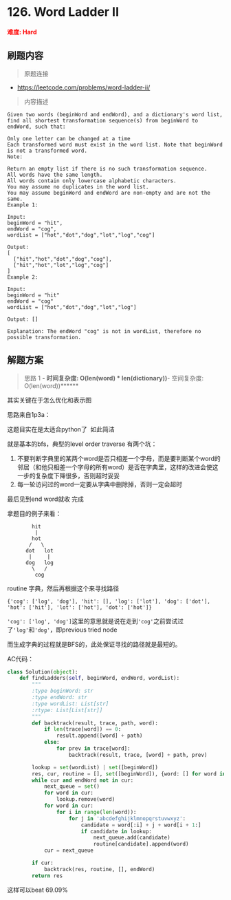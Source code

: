 # 126. Word Ladder II

**<font color=red>难度: Hard</font>**

## 刷题内容

> 原题连接

* https://leetcode.com/problems/word-ladder-ii/

> 内容描述

```
Given two words (beginWord and endWord), and a dictionary's word list, find all shortest transformation sequence(s) from beginWord to endWord, such that:

Only one letter can be changed at a time
Each transformed word must exist in the word list. Note that beginWord is not a transformed word.
Note:

Return an empty list if there is no such transformation sequence.
All words have the same length.
All words contain only lowercase alphabetic characters.
You may assume no duplicates in the word list.
You may assume beginWord and endWord are non-empty and are not the same.
Example 1:

Input:
beginWord = "hit",
endWord = "cog",
wordList = ["hot","dot","dog","lot","log","cog"]

Output:
[
  ["hit","hot","dot","dog","cog"],
  ["hit","hot","lot","log","cog"]
]
Example 2:

Input:
beginWord = "hit"
endWord = "cog"
wordList = ["hot","dot","dog","lot","log"]

Output: []

Explanation: The endWord "cog" is not in wordList, therefore no possible transformation.
```

## 解题方案

> 思路 1
******- 时间复杂度: O(len(word) * len(dictionary))******- 空间复杂度: O(len(word))******

其实关键在于怎么优化和表示图



思路来自1p3a：

这题目实在是太适合python了  如此简洁

就是基本的bfs，典型的level order traverse
有两个坑：

1. 不要判断字典里的某两个word是否只相差一个字母，而是要判断某个word的邻居（和他只相差一个字母的所有word）是否在字典里，这样的改进会使这一步的复杂度下降很多，否则超时妥妥
2. 每一轮访问过的word一定要从字典中删除掉，否则一定会超时

最后见到end word就收
完成



拿题目的例子来看：

```\
		hit
	     |
	    hot
       /   \
      dot   lot
       |     |
      dog   log
        \   /
         cog
```

routine 字典，然后再根据这个来寻找路径


```{'cog': ['log', 'dog'], 'hit': [], 'log': ['lot'], 'dog': ['dot'], 'hot': ['hit'], 'lot': ['hot'], 'dot': ['hot']}```

```'cog': ['log', 'dog']```这里的意思就是说在走到```'cog'```之前尝试过了```'log'```和```'dog'```，即previous tried node

而生成字典的过程就是BFS的，此处保证寻找的路径就是最短的。

AC代码：

```python
class Solution(object):
    def findLadders(self, beginWord, endWord, wordList):
        """
        :type beginWord: str
        :type endWord: str
        :type wordList: List[str]
        :rtype: List[List[str]]
        """
        def backtrack(result, trace, path, word):
            if len(trace[word]) == 0:
                result.append([word] + path)
            else:
                for prev in trace[word]:
                    backtrack(result, trace, [word] + path, prev)

        lookup = set(wordList) | set([beginWord])
        res, cur, routine = [], set([beginWord]), {word: [] for word in lookup}
        while cur and endWord not in cur:
            next_queue = set()
            for word in cur:
                lookup.remove(word)
            for word in cur:
                for i in range(len(word)):
                    for j in 'abcdefghijklmnopqrstuvwxyz':
                        candidate = word[:i] + j + word[i + 1:]
                        if candidate in lookup:
                            next_queue.add(candidate)
                            routine[candidate].append(word)
            cur = next_queue

        if cur:
            backtrack(res, routine, [], endWord)
        return res
```



这样可以beat 69.09%






